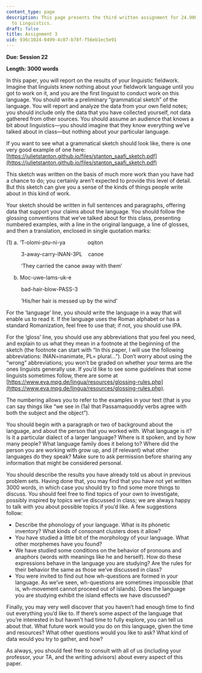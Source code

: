```yaml
---
content_type: page
description: This page presents the third written assignment for 24.900 Introduction
  to Linguistics.
draft: false
title: Assignment 3
uid: 936c1024-0499-4c07-b78f-f56eb1ec5e91
---
```

**Due: Session 22**

**Length: 3000 words**

In this paper, you will report on the results of your linguistic fieldwork. Imagine that linguists knew nothing about your fieldwork language until you got to work on it, and you are the first linguist to conduct work on this language. You should write a preliminary “grammatical sketch” of the language. You will report and analyze the data from your own field notes; you should include only the data that you have collected yourself, not data gathered from other sources. You should assume an audience that knows a bit about linguistics—you should imagine that they know everything we’ve talked about in class—but nothing about your particular language. 

If you want to see what a grammatical sketch should look like, there is one very good example of one here: [https://julietstanton.github.io/files/stanton_saafi_sketch.pdf](https://julietstanton.github.io/files/stanton_saafi_sketch.pdf)

This sketch was written on the basis of much more work than you have had a chance to do; you certainly aren’t expected to provide this level of detail. But this sketch can give you a sense of the kinds of things people write about in this kind of work. 

Your sketch should be written in full sentences and paragraphs, offering data that support your claims about the language. You should follow the glossing conventions that we’ve talked about for this class, presenting numbered examples, with a line in the original language, a line of glosses, and then a translation, enclosed in single quotation marks: 

(1) a. ‘T-olomi-ptu-ni-ya               oqiton 

          3-away-carry-INAN-3PL    canoe 

          ‘They carried the canoe away with them’

     b. Moc-uwe-lams-uk-e 

          bad-hair-blow-PASS-3 

          ‘His/her hair is messed up by the wind’ 

For the ‘language’ line, you should write the language in a way that will enable us to read it. If the language uses the Roman alphabet or has a standard Romanization, feel free to use that; if not, you should use IPA. 

For the ‘gloss’ line, you should use any abbreviations that you feel you need, and explain to us what they mean in a footnote at the beginning of the sketch (the footnote can start with “In this paper, I will use the following abbreviations: INAN=inanimate, PL= plural…”). Don’t worry about using the “wrong” abbreviations; you won’t be graded on whether your terms are the ones linguists generally use. If you’d like to see some guidelines that some linguists sometimes follow, there are some at [https://www.eva.mpg.de/lingua/resources/glossing-rules.php](https://www.eva.mpg.de/lingua/resources/glossing-rules.php).

The numbering allows you to refer to the examples in your text (that is you can say things like “we see in (1a) that Passamaquoddy verbs agree with both the subject and the object”). 

You should begin with a paragraph or two of background about the language, and about the person that you worked with. What language is it? Is it a particular dialect of a larger language? Where is it spoken, and by how many people? What language family does it belong to? Where did the person you are working with grow up, and (if relevant) what other languages do they speak? Make sure to ask permission before sharing any information that might be considered personal. 

You should describe the results you have already told us about in previous problem sets. Having done that, you may find that you have not yet written 3000 words, in which case you should try to find some more things to discuss. You should feel free to find topics of your own to investigate, possibly inspired by topics we’ve discussed in class; we are always happy to talk with you about possible topics if you’d like. A few suggestions follow: 

- Describe the phonology of your language. What is its phonetic inventory? What kinds of consonant clusters does it allow? 
- You have studied a little bit of the morphology of your language. What other morphemes have you found? 
- We have studied some conditions on the behavior of pronouns and anaphors (words with meanings like he and herself). How do these expressions behave in the language you are studying? Are the rules for their behavior the same as those we’ve discussed in class? 
- You were invited to find out how wh-questions are formed in your language. As we’ve seen, wh-questions are sometimes impossible (that is, wh-movement cannot proceed out of islands). Does the language you are studying exhibit the island effects we have discussed? 

Finally, you may very well discover that you haven’t had enough time to find out everything you’d like to. If there’s some aspect of the language that you’re interested in but haven’t had time to fully explore, you can tell us about that. What future work would you do on this language, given the time and resources? What other questions would you like to ask? What kind of data would you try to gather, and how? 

As always, you should feel free to consult with all of us (including your professor, your TA, and the writing advisors) about every aspect of this paper.